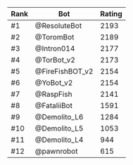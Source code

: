 Rank|Bot|Rating
---|---|---
#1|@ResoluteBot|2193
#2|@ToromBot|2189
#3|@Intron014|2177
#4|@TorBot_v2|2173
#5|@FireFishBOT_v2|2154
#6|@YoBot_v2|2154
#7|@RaspFish|2141
#8|@FataliiBot|1591
#9|@Demolito_L6|1284
#10|@Demolito_L5|1053
#11|@Demolito_L4|944
#12|@pawnrobot|615
